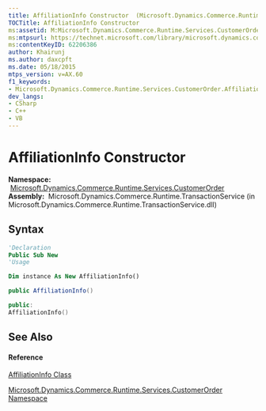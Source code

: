 ```yaml
---
title: AffiliationInfo Constructor  (Microsoft.Dynamics.Commerce.Runtime.Services.CustomerOrder)
TOCTitle: AffiliationInfo Constructor
ms:assetid: M:Microsoft.Dynamics.Commerce.Runtime.Services.CustomerOrder.AffiliationInfo.#ctor
ms:mtpsurl: https://technet.microsoft.com/library/microsoft.dynamics.commerce.runtime.services.customerorder.affiliationinfo.affiliationinfo(v=AX.60)
ms:contentKeyID: 62206386
author: Khairunj
ms.author: daxcpft
ms.date: 05/18/2015
mtps_version: v=AX.60
f1_keywords:
- Microsoft.Dynamics.Commerce.Runtime.Services.CustomerOrder.AffiliationInfo.#ctor
dev_langs:
- CSharp
- C++
- VB
---
```


# AffiliationInfo Constructor

**Namespace:**  [Microsoft.Dynamics.Commerce.Runtime.Services.CustomerOrder](microsoft-dynamics-commerce-runtime-services-customerorder-namespace.md)  
**Assembly:**  Microsoft.Dynamics.Commerce.Runtime.TransactionService (in Microsoft.Dynamics.Commerce.Runtime.TransactionService.dll)

## Syntax

``` vb
'Declaration
Public Sub New
'Usage

Dim instance As New AffiliationInfo()
```

``` csharp
public AffiliationInfo()
```

``` c++
public:
AffiliationInfo()
```

## See Also

#### Reference

[AffiliationInfo Class](affiliationinfo-class-microsoft-dynamics-commerce-runtime-services-customerorder.md)

[Microsoft.Dynamics.Commerce.Runtime.Services.CustomerOrder Namespace](microsoft-dynamics-commerce-runtime-services-customerorder-namespace.md)

